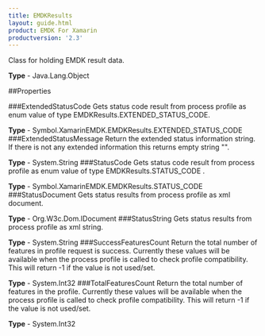 ```yaml
---
title: EMDKResults
layout: guide.html
product: EMDK For Xamarin
productversion: '2.3'
---
```

Class for holding EMDK result data.

**Type** - Java.Lang.Object

##Properties

###ExtendedStatusCode
Gets status code result from process profile as enum value of type EMDKResults.EXTENDED_STATUS_CODE.

**Type** - Symbol.XamarinEMDK.EMDKResults.EXTENDED_STATUS_CODE
###ExtendedStatusMessage
Return the extended status information string. If there is not any extended information this returns empty string "".

**Type** - System.String
###StatusCode
Gets status code result from process profile as enum value of type EMDKResults.STATUS_CODE .

**Type** - Symbol.XamarinEMDK.EMDKResults.STATUS_CODE
###StatusDocument
Gets status results from process profile as xml document.

**Type** - Org.W3c.Dom.IDocument
###StatusString
Gets status results from process profile as xml string.

**Type** - System.String
###SuccessFeaturesCount
Return the total number of features in profile request is success. Currently these values will be available when the process profile is called to check profile compatibility. This will return -1 if the value is not used/set.

**Type** - System.Int32
###TotalFeaturesCount
Return the total number of features in the profile. Currently these values will be available when the process profile is called to check profile compatibility. This will return -1 if the value is not used/set.

**Type** - System.Int32






